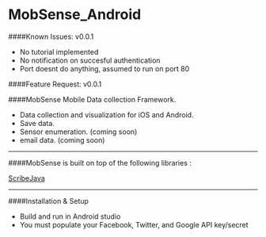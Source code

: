 # MobSense_Android

####Known Issues:  v0.0.1
* No tutorial implemented 
* No notification on succesful authentication
* Port doesnt do anything, assumed to run on port 80

####Feature Request:  v0.0.1


####MobSense Mobile Data collection Framework.

* Data collection and visualization for iOS and Android.
* Save data.
* Sensor enumeration. (coming soon)
* email data. (coming soon)

***

####MobSense is built on top of the following libraries :

[ScribeJava](https://github.com/scribejava/scribejava)

***

####Installation & Setup

* Build and run in Android studio
* You must populate your Facebook, Twitter, and Google API key/secret


